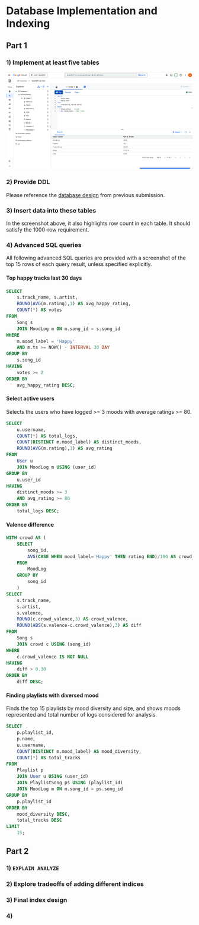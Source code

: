 # Database Implementation and Indexing

## Part 1

### 1) Implement at least five tables
![Tables in the GCP database](figures/gcp-db-connection.png)

### 2) Provide DDL
Please reference the [database design](Database%20Design.md#Entities%20and%20Assumptions) from previous submission.

### 3) Insert data into these tables
In the screenshot above, it also highlights row count in each table.
It should satisfy the 1000-row requirement.

### 4) Advanced SQL queries
All following advanced SQL queries are provided with a screenshot of the top 15 rows of each query result, unless specified explicitly.

#### Top happy tracks last 30 days
```sql
SELECT
    s.track_name, s.artist,
    ROUND(AVG(m.rating),1) AS avg_happy_rating,
    COUNT(*) AS votes
FROM
    Song s
    JOIN MoodLog m ON m.song_id = s.song_id
WHERE
    m.mood_label = 'Happy'
    AND m.ts >= NOW() - INTERVAL 30 DAY
GROUP BY
    s.song_id
HAVING
    votes >= 2
ORDER BY
    avg_happy_rating DESC;
```

#### Select active users
Selects the users who have logged >= 3 moods with average ratings >= 80.

```sql
SELECT
    u.username,
    COUNT(*) AS total_logs,
    COUNT(DISTINCT m.mood_label) AS distinct_moods,
    ROUND(AVG(m.rating),1) AS avg_rating
FROM
    User u
    JOIN MoodLog m USING (user_id)
GROUP BY
    u.user_id
HAVING
    distinct_moods >= 3
    AND avg_rating >= 80
ORDER BY
    total_logs DESC;
```

#### Valence difference
```sql
WITH crowd AS (
    SELECT
        song_id,
        AVG(CASE WHEN mood_label='Happy' THEN rating END)/100 AS crowd_valence
    FROM
        MoodLog
    GROUP BY
        song_id
    )
SELECT
    s.track_name,
    s.artist,
    s.valence,
    ROUND(c.crowd_valence,3) AS crowd_valence,
    ROUND(ABS(s.valence-c.crowd_valence),3) AS diff
FROM
    Song s
    JOIN crowd c USING (song_id)
WHERE
    c.crowd_valence IS NOT NULL
HAVING
    diff > 0.30
ORDER BY
    diff DESC;
```

#### Finding playlists with diversed mood
Finds the top 15 playlists by mood diversity and size, and shows moods represented and total number of logs considered for analysis.

```sql
SELECT
    p.playlist_id,
    p.name,
    u.username,
    COUNT(DISTINCT m.mood_label) AS mood_diversity,
    COUNT(*) AS total_tracks
FROM
    Playlist p
    JOIN User u USING (user_id)
    JOIN PlaylistSong ps USING (playlist_id)
    JOIN MoodLog m ON m.song_id = ps.song_id
GROUP BY
    p.playlist_id
ORDER BY
    mood_diversity DESC,
    total_tracks DESC
LIMIT
    15;
```

## Part 2
### 1) `EXPLAIN ANALYZE`

### 2) Explore tradeoffs of adding different indices

### 3) Final index design

### 4)